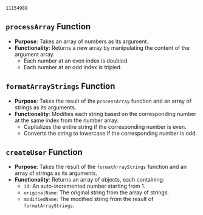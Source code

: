 `11154989`

## `processArray` Function

-   **Purpose**: Takes an array of numbers as its argument.
-   **Functionality**: Returns a new array by manipulating the content of the argument array.
    -   Each number at an even index is doubled.
    -   Each number at an odd index is tripled.

## `formatArrayStrings` Function

-   **Purpose**: Takes the result of the `processArray` function and an array of strings as its arguments.
-   **Functionality**: Modifies each string based on the corresponding number at the same index from the number array:
    -   Capitalizes the entire string if the corresponding number is even.
    -   Converts the string to lowercase if the corresponding number is odd.

## `createUser` Function

-   **Purpose**: Takes the result of the `formatArrayStrings` function and an array of strings as its arguments.
-   **Functionality**: Returns an array of objects, each containing:
    -   `id`: An auto-incremented number starting from 1.
    -   `originalName`: The original string from the array of strings.
    -   `modifiedName`: The modified string from the result of `formatArrayStrings`.
